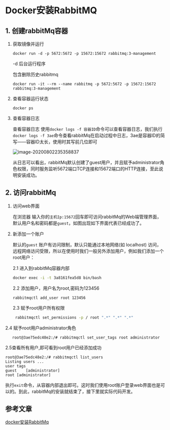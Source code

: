 # Docker安装RabbitMQ

## 1. 创建rabbitMq容器

1. 获取镜像并运行

   ```
   docker run -d -p 5672:5672 -p 15672:15672 rabbitmq:3-management
   ```

   -d 后台运行程序

   包含删除历史rabbitmq

   ```
   docker run -it --rm --name rabbitmq -p 5672:5672 -p 15672:15672 rabbitmq:3-management
   ```

2. 查看容器运行状态

   ```
   docker ps
   ```

3. 查看容器日志

   查看容器日志 使用`docker logs -f 容器ID`命令可以查看容器日志，我们执行`docker logs -f 3ae`命令查看rabbitMq在启动过程中日志，3ae是容器ID的简写——容器ID太长，使用时其写前几位即可

   ![image-20200802235358837](https://zszblog.oss-cn-beijing.aliyuncs.com/zszblog/blogimage-master/image-20200802235358837.png)

   从日志可以看出，rabbitMq默认创建了guest用户，并且赋予administrator角色权限，同时服务监听5672端口TCP连接和15672端口的HTTP连接，至此说明安装成功。

## 2. 访问rabbitMq

1. 访问web界面

   在浏览器 输入你的`主机Ip:15672`回车即可访问rabbitMq的Web端管理界面，默认用户名和密码都是`guest`，如图出现如下界面代表已经成功了。

2. 新添加一个账户

   默认的`guest` 账户有访问限制，默认只能通过本地网络(如 localhost) 访问，远程网络访问受限，所以在使用时我们一般另外添加用户，例如我们添加一个root用户：

   2.1 进入到rabbitMq容器内部

   ```sh
   docker exec -i -t 3a8161fea5d8 bin/bash
   ```

   2.2  添加用户，用户名为root,密码为123456

   ```
   rabbitmqctl add_user root 123456
   ```

   2.3 赋予root用户所有权限

   ```sh
    rabbitmqctl set_permissions -p / root ".*" ".*" ".*"
   ```

2.4 赋予root用户administrator角色

```
   root@3ae75edc48e2:/# rabbitmqctl set_user_tags root administrator
```

   2.5查看所有用户,即可看到root用户已经添加成功

   ```
root@3ae75edc48e2:/# rabbitmqctl list_users
   Listing users ...
   user	tags
   guest	[administrator]
   root	[administrator]
   ```

   执行`exit`命令，从容器内部退出即可。这时我们使用root账户登录web界面也是可以的。到此，rabbitMq的安装就结束了，接下里就实际代码开发。



## 参考文章

[docker安装RabbitMq](https://juejin.im/post/6844903970545090574)
